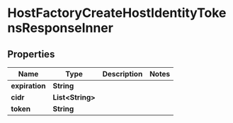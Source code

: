 

# HostFactoryCreateHostIdentityTokensResponseInner


## Properties

| Name | Type | Description | Notes |
|------------ | ------------- | ------------- | -------------|
|**expiration** | **String** |  |  |
|**cidr** | **List&lt;String&gt;** |  |  |
|**token** | **String** |  |  |



